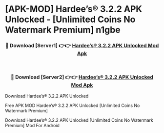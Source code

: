 # [APK-MOD] Hardee’s® 3.2.2 APK Unlocked - [Unlimited Coins No Watermark Premium] n1gbe



<div align="center">
<h3>🔴 Download [Server1] 👉👉 <a href="https://momento.my/?title=Hardee’s®_3.2.2_APK_Unlocked">Hardee’s® 3.2.2 APK Unlocked Mod Apk</a></h3><br>

<h3>🔴 Download [Server2] 👉👉 <a href="https://momento.my/?title=Hardee’s®_3.2.2_APK_Unlocked">Hardee’s® 3.2.2 APK Unlocked Mod Apk</a></h3>
</div>



Download Hardee’s® 3.2.2 APK Unlocked 

Free APK MOD Hardee’s® 3.2.2 APK Unlocked [Unlimited Coins No Watermark Premium]

Download Hardee’s® 3.2.2 APK Unlocked [Unlimited Coins No Watermark Premium] Mod For Android

